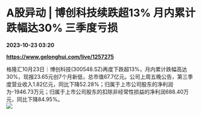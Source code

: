 # A股异动 | 博创科技续跌超13% 月内累计跌幅达30% 三季度亏损

**2023-10-23 03:20**

**https://www.gelonghui.com/live/1257275**

格隆汇10月23日｜博创科技(300548.SZ)再度下跌超13%，月内累计跌幅高达30%，现报23.65元创7个月新低，总市值67.7亿元。公司上周五晚公告，第三季度营业收入1.82亿元，同比下降52.28%；归属于上市公司股东的净利润为-1946.73万元；归属于上市公司股东的扣除非经常性损益的净利润688.40万元，同比下降84.95%。  
![](https://img5.gelonghui.com/live/c8b57-3a473b52-8abd-450a-b800-4b2c8b578139.png)